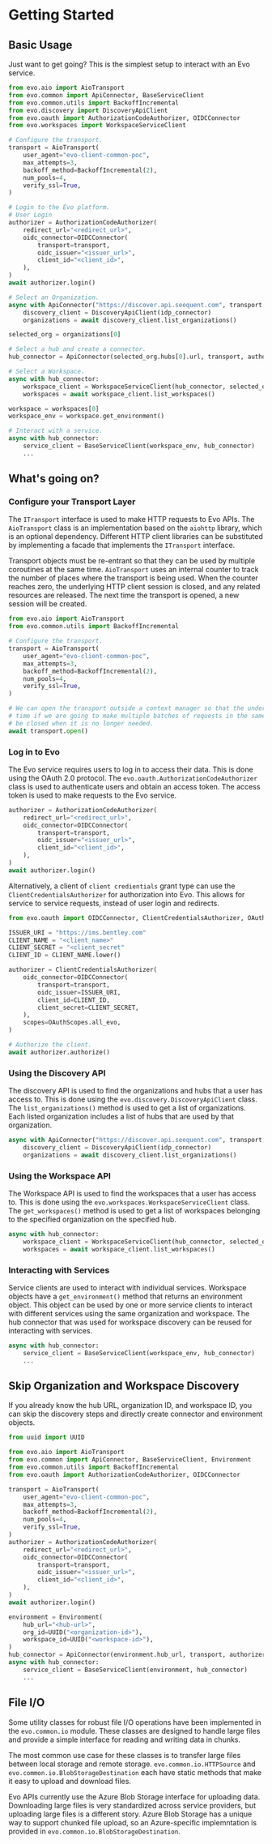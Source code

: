 # Getting Started

## Basic Usage

Just want to get going? This is the simplest setup to interact with an Evo service.

``` python 
from evo.aio import AioTransport
from evo.common import ApiConnector, BaseServiceClient
from evo.common.utils import BackoffIncremental
from evo.discovery import DiscoveryApiClient
from evo.oauth import AuthorizationCodeAuthorizer, OIDCConnector
from evo.workspaces import WorkspaceServiceClient

# Configure the transport.
transport = AioTransport(
    user_agent="evo-client-common-poc",
    max_attempts=3,
    backoff_method=BackoffIncremental(2),
    num_pools=4,
    verify_ssl=True,
)

# Login to the Evo platform.
# User Login
authorizer = AuthorizationCodeAuthorizer(
    redirect_url="<redirect_url>",
    oidc_connector=OIDCConnector(
        transport=transport,
        oidc_issuer="<issuer_url>",
        client_id="<client_id>",
    ),
)
await authorizer.login()

# Select an Organization.
async with ApiConnector("https://discover.api.seequent.com", transport, authorizer) as idp_connector:
    discovery_client = DiscoveryApiClient(idp_connector)
    organizations = await discovery_client.list_organizations()

selected_org = organizations[0]

# Select a hub and create a connector.
hub_connector = ApiConnector(selected_org.hubs[0].url, transport, authorizer)

# Select a Workspace.
async with hub_connector:
    workspace_client = WorkspaceServiceClient(hub_connector, selected_org.id)
    workspaces = await workspace_client.list_workspaces()

workspace = workspaces[0]
workspace_env = workspace.get_environment()

# Interact with a service.
async with hub_connector:
    service_client = BaseServiceClient(workspace_env, hub_connector)
    ...

```

## What's going on?

### Configure your Transport Layer

The `ITransport` interface is used to make HTTP requests to Evo APIs. The `AioTransport` class is an implementation
based on the `aiohttp` library, which is an optional dependency. Different HTTP client libraries can be substituted by
implementing a facade that implements the `ITransport` interface.

Transport objects must be re-entrant so that they can be used by multiple coroutines at the same time. `AioTransport`
uses an internal counter to track the number of places where the transport is being used. When the counter reaches zero,
the underlying HTTP client session is closed, and any related resources are released. The next time the transport is
opened, a new session will be created.

``` python
from evo.aio import AioTransport
from evo.common.utils import BackoffIncremental

# Configure the transport.
transport = AioTransport(
    user_agent="evo-client-common-poc",
    max_attempts=3,
    backoff_method=BackoffIncremental(2),
    num_pools=4,
    verify_ssl=True,
)

# We can open the transport outside a context manager so that the underlying session is left open. This can save
# time if we are going to make multiple batches of requests in the same area of code. Ideally, the transport should
# be closed when it is no longer needed.
await transport.open()
```

### Log in to Evo

The Evo service requires users to log in to access their data. This is done using the OAuth 2.0 protocol. The
`evo.oauth.AuthorizationCodeAuthorizer` class is used to authenticate users and obtain an access token. The access
token is used to make requests to the Evo service.

``` python
authorizer = AuthorizationCodeAuthorizer(
    redirect_url="<redirect_url>",
    oidc_connector=OIDCConnector(
        transport=transport,
        oidc_issuer="<issuer_url>",
        client_id="<client_id>",
    ),
)
await authorizer.login()
```

Alternatively, a client of `client credientials` grant type can use the `ClientCredentialsAuthorizer` for authorization into Evo. This allows for service to service requests, instead of user login and redirects. 

``` python
from evo.oauth import OIDCConnector, ClientCredentialsAuthorizer, OAuthScopes

ISSUER_URI = "https://ims.bentley.com"
CLIENT_NAME = "<client_name>"
CLIENT_SECRET = "<client_secret"
CLIENT_ID = CLIENT_NAME.lower()

authorizer = ClientCredentialsAuthorizer(
    oidc_connector=OIDCConnector(
        transport=transport,
        oidc_issuer=ISSUER_URI,
        client_id=CLIENT_ID,
        client_secret=CLIENT_SECRET,
    ),
    scopes=OAuthScopes.all_evo,
)

# Authorize the client.
await authorizer.authorize()
```

### Using the Discovery API

The discovery API is used to find the organizations and hubs that a user has access to. This is done using the
`evo.discovery.DiscoveryApiClient` class. The `list_organizations()` method is used to get a
list of organizations. Each listed organization includes a list of hubs that are used by that organization.

``` python
async with ApiConnector("https://discover.api.seequent.com", transport, authorizer) as idp_connector:
    discovery_client = DiscoveryApiClient(idp_connector)
    organizations = await discovery_client.list_organizations()
```

### Using the Workspace API

The Workspace API is used to find the workspaces that a user has access to. This is done using the
`evo.workspaces.WorkspaceServiceClient` class. The `get_workspaces()` method is used to get
a list of workspaces belonging to the specified organization on the specified hub.

``` python
async with hub_connector:
    workspace_client = WorkspaceServiceClient(hub_connector, selected_org.id)
    workspaces = await workspace_client.list_workspaces()
```

### Interacting with Services

Service clients are used to interact with individual services. Workspace objects have a `get_environment()` method that
returns an environment object. This object can be used by one or more service clients to interact with different
services using the same organization and workspace. The hub connector that was used for workspace discovery can be
reused for interacting with services.

``` python
async with hub_connector:
    service_client = BaseServiceClient(workspace_env, hub_connector)
    ...
```

## Skip Organization and Workspace Discovery

If you already know the hub URL, organization ID, and workspace ID, you can skip the discovery steps and directly create
connector and environment objects.

``` python
from uuid import UUID

from evo.aio import AioTransport
from evo.common import ApiConnector, BaseServiceClient, Environment
from evo.common.utils import BackoffIncremental
from evo.oauth import AuthorizationCodeAuthorizer, OIDCConnector

transport = AioTransport(
    user_agent="evo-client-common-poc",
    max_attempts=3,
    backoff_method=BackoffIncremental(2),
    num_pools=4,
    verify_ssl=True,
)
authorizer = AuthorizationCodeAuthorizer(
    redirect_url="<redirect_url>",
    oidc_connector=OIDCConnector(
        transport=transport,
        oidc_issuer="<issuer_url>",
        client_id="<client_id>",
    ),
)
await authorizer.login()

environment = Environment(
    hub_url="<hub-url>",
    org_id=UUID("<organization-id>"),
    workspace_id=UUID("<workspace-id>"),
)
hub_connector = ApiConnector(environment.hub_url, transport, authorizer)
async with hub_connector:
    service_client = BaseServiceClient(environment, hub_connector)
    ...
```

## File I/O

Some utility classes for robust file I/O operations have been implemented in the `evo.common.io` module. These classes
are designed to handle large files and provide a simple interface for reading and writing data in chunks.

The most common use case for these classes is to transfer large files between local storage and remote storage. `evo.common.io.HTTPSource` and `evo.common.io.BlobStorageDestination` each have static methods that make it easy to upload and download files.

Evo APIs currently use the Azure Blob Storage interface for uploading data. Downloading large files is very standardized across service providers, but uploading large files is a different story. Azure Blob Storage has a unique way to support chunked file upload, so an Azure-specific implemntation is provided in `evo.common.io.BlobStorageDestination`.
